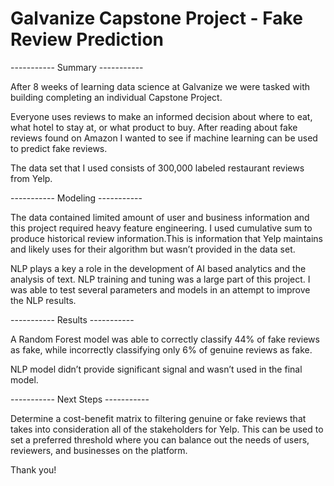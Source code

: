 # Galvanize Capstone Project -  Fake Review Prediction

----------- Summary -----------

After 8 weeks of learning data science at Galvanize we were tasked with building completing an individual Capstone Project.

Everyone uses reviews to make an informed decision about where to eat, what hotel to stay at, or what product to buy. After reading about fake reviews found on Amazon I wanted to see if machine learning can be used to predict fake reviews.

The data set that I used consists of 300,000 labeled restaurant reviews from Yelp.

----------- Modeling -----------

The data contained limited amount of user and business information and this project required heavy feature engineering. I used cumulative sum to produce historical review information.This is information that Yelp maintains and likely uses for their algorithm but wasn’t provided in the data set.

NLP plays a key a role in the development of AI based analytics and the analysis of text. NLP training and tuning was a large part of this project. I was able to test several parameters and models in an attempt to improve the NLP results.

----------- Results -----------

A Random Forest model was able to correctly classify 44% of fake reviews as fake, while incorrectly classifying only 6% of genuine reviews as fake.

NLP model didn’t provide significant signal and wasn’t used in the final model.   

----------- Next Steps -----------

Determine a cost-benefit matrix to filtering genuine or fake reviews that takes into consideration all of the stakeholders for Yelp. This can be used to set a preferred threshold where you can balance out the needs of users, reviewers, and businesses on the platform.

Thank you!

